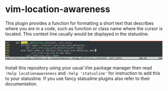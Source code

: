 # vim-location-awareness

This plugin provides a function for formatting a short text that describes
where you are in a code, such as function or class name where the cursor is
located. This context line usually would be displayed in the statusline.

![statusline](doc/assets/statusline.png)

Install this repository using your usual Vim package manager then read 
`:help locationawareness` and `:help 'statusline'` for instruction to add
this to your statusline. If you use fancy statusline plugins also refer 
to their documentation.
